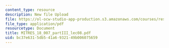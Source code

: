 ```yaml
---
content_type: resource
description: New file Upload
file: https://ol-ocw-studio-app-production.s3.amazonaws.com/courses/res-18-007-calculus-revisited-multivariable-calculus-fall-2011/bc37e6315db541a6932149b006075659_MITRES_18_007_partIII_lec08.pdf
file_type: application/pdf
resourcetype: Document
title: MITRES_18_007_partIII_lec08.pdf
uid: bc37e631-5db5-41a6-9321-49b006075659
---
```

